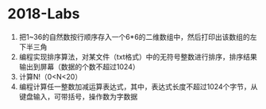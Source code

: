 # 2018-Labs
1. 把1~36的自然数按行顺序存入一个6*6的二维数组中，然后打印出该数组的左下半三角
2. 编程实现排序算法，对某文件（txt格式）中的无符号整数进行排序，排序结果输出到屏幕（数据的个数不超过1024）
3. 计算N!（0<N<20）
4. 编程计算任一整数加减运算表达式，其中，表达式长度不超过1024个字节，从键盘输入，可带括号，操作数为字数据
